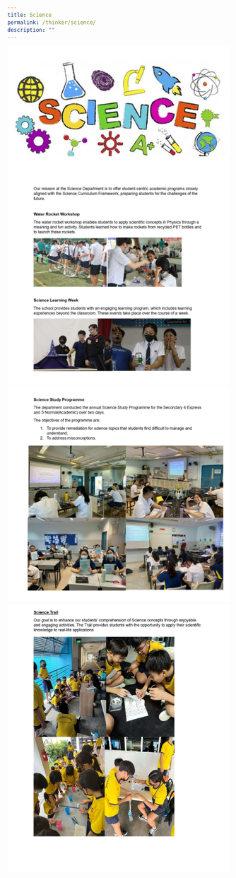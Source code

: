 ```yaml
---
title: Science
permalink: /thinker/science/
description: ""
---
```

![](/images/Student%20Thinker/Sci%20(1).jpg)
![](/images/CCA/science%20lab_page-00001.jpg)
![](/images/CCA/science%20lab_page-0002.jpg)
![](/images/CCA/science%20lab_page-0003.jpg)
